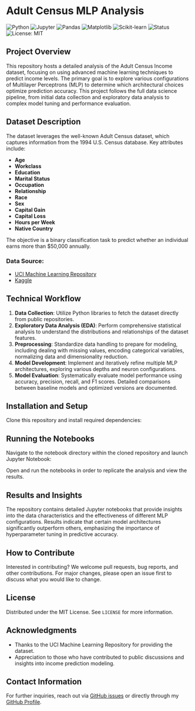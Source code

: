 # Adult Census MLP Analysis

![Python](https://img.shields.io/badge/Python-3.10-blue?logo=python&logoColor=white)
![Jupyter](https://img.shields.io/badge/Jupyter-Notebook-orange?logo=jupyter&logoColor=white)
![Pandas](https://img.shields.io/badge/Pandas-Data%20Analysis-teal?logo=pandas&logoColor=white)
![Matplotlib](https://img.shields.io/badge/Matplotlib-Visualization-green?logo=plotly&logoColor=white)
![Scikit-learn](https://img.shields.io/badge/Scikit--learn-ML%20Models-f7931e?logo=scikitlearn&logoColor=white)
![Status](https://img.shields.io/badge/Status-Completed-success)
![License: MIT](https://img.shields.io/badge/License-MIT-green.svg)


## Project Overview
This repository hosts a detailed analysis of the Adult Census Income dataset, focusing on using advanced machine learning techniques to predict income levels. The primary goal is to explore various configurations of Multilayer Perceptrons (MLP) to determine which architectural choices optimize prediction accuracy. This project follows the full data science pipeline, from initial data collection and exploratory data analysis to complex model tuning and performance evaluation.

## Dataset Description
The dataset leverages the well-known Adult Census dataset, which captures information from the 1994 U.S. Census database. Key attributes include:

- **Age**
- **Workclass**
- **Education**
- **Marital Status**
- **Occupation**
- **Relationship**
- **Race**
- **Sex**
- **Capital Gain**
- **Capital Loss**
- **Hours per Week**
- **Native Country**

The objective is a binary classification task to predict whether an individual earns more than $50,000 annually.

### Data Source:
- [UCI Machine Learning Repository](https://archive.ics.uci.edu/ml/datasets/adult)
- [Kaggle](https://www.kaggle.com/uciml/adult-census-income)

## Technical Workflow
1. **Data Collection**: Utilize Python libraries to fetch the dataset directly from public repositories.
2. **Exploratory Data Analysis (EDA)**: Perform comprehensive statistical analysis to understand the distributions and relationships of the dataset features.
3. **Preprocessing**: Standardize data handling to prepare for modeling, including dealing with missing values, encoding categorical variables, normalizing data and dimensionality reduction.
4. **Model Development**: Implement and iteratively refine multiple MLP architectures, exploring various depths and neuron configurations.
5. **Model Evaluation**: Systematically evaluate model performance using accuracy, precision, recall, and F1 scores. Detailed comparisons between baseline models and optimized versions are documented.

## Installation and Setup
Clone this repository and install required dependencies:

## Running the Notebooks
Navigate to the notebook directory within the cloned repository and launch Jupyter Notebook:

Open and run the notebooks in order to replicate the analysis and view the results.

## Results and Insights
The repository contains detailed Jupyter notebooks that provide insights into the data characteristics and the effectiveness of different MLP configurations. Results indicate that certain model architectures significantly outperform others, emphasizing the importance of hyperparameter tuning in predictive accuracy.

## How to Contribute
Interested in contributing? We welcome pull requests, bug reports, and other contributions. For major changes, please open an issue first to discuss what you would like to change.

## License
Distributed under the MIT License. See `LICENSE` for more information.

## Acknowledgments
- Thanks to the UCI Machine Learning Repository for providing the dataset.
- Appreciation to those who have contributed to public discussions and insights into income prediction modeling.

## Contact Information
For further inquiries, reach out via [GitHub issues](https://github.com/MarioCaushi/Adult-Census-MLP-Analysis/issues) or directly through my [GitHub Profile](https://github.com/MarioCaushi).
